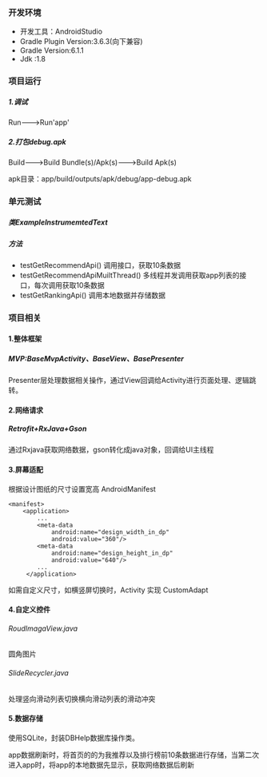 ### 开发环境
- 开发工具：AndroidStudio
- Gradle Plugin Version:3.6.3(向下兼容)
- Gradle Version:6.1.1
- Jdk :1.8
### 项目运行
##### 1.调试
Run--->Run'app'
##### 2.打包debug.apk
Build--->Build Bundle(s)/Apk(s)--->Build Apk(s)

apk目录：app/build/outputs/apk/debug/app-debug.apk

### 单元测试
##### 类ExampleInstrumemtedText
##### 方法
- testGetRecommendApi() 调用接口，获取10条数据
- testGetRecommendApiMuiltThread() 多线程并发调用获取app列表的接口，每次调用获取10条数据
- testGetRankingApi() 调用本地数据并存储数据


### 项目相关
#### 1.整体框架
##### MVP:BaseMvpActivity、BaseView、BasePresenter
Presenter层处理数据相关操作，通过View回调给Activity进行页面处理、逻辑跳转。



#### 2.网络请求
##### Retrofit+RxJava+Gson
通过Rxjava获取网络数据，gson转化成java对象，回调给UI主线程

#### 3.屏幕适配
根据设计图纸的尺寸设置宽高
AndroidManifest
```
<manifest>
    <application>    
        ...
        <meta-data
            android:name="design_width_in_dp"
            android:value="360"/>
        <meta-data
            android:name="design_height_in_dp"
            android:value="640"/>      
        ...
     </application>           
```
如需自定义尺寸，如横竖屏切换时，Activity 实现 CustomAdapt

#### 4.自定义控件
###### RoudImagaView.java
圆角图片

###### SlideRecycler.java
处理竖向滑动列表切换横向滑动列表的滑动冲突
#### 5.数据存储
使用SQLite，封装DBHelp数据库操作类。

app数据刷新时，将首页的的为我推荐以及排行榜前10条数据进行存储，当第二次进入app时，将app的本地数据先显示，获取网络数据后刷新



